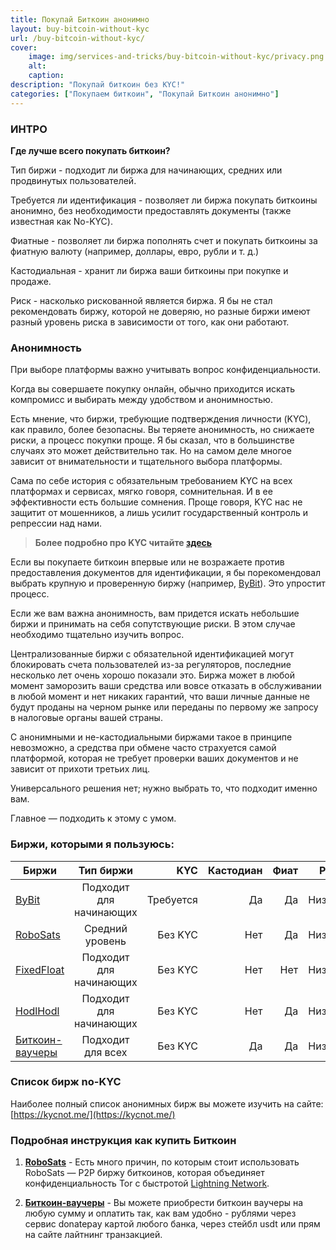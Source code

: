 ```yaml
---
title: Покупай Биткоин анонимно
layout: buy-bitcoin-without-kyc
url: /buy-bitcoin-without-kyc/
cover:
    image: img/services-and-tricks/buy-bitcoin-without-kyc/privacy.png
    alt: 
    caption: 
description: "Покупай биткоин без KYC!"
categories: ["Покупаем биткоин", "Покупай Биткоин анонимно"]
---
```


### <h3>ИНТРО</h3>

**Где лучше всего покупать биткоин?**

Тип биржи - подходит ли биржа для начинающих, средних или продвинутых пользователей.

Требуется ли идентификация - позволяет ли биржа покупать биткоины анонимно, без необходимости предоставлять документы (также известная как No-KYC).

Фиатные - позволяет ли биржа пополнять счет и покупать биткоины за фиатную валюту (например, доллары, евро, рубли и т. д.)

Кастодиальная - хранит ли биржа ваши биткоины при покупке и продаже.

Риск - насколько рискованной является биржа. Я бы не стал рекомендовать биржу, которой не доверяю, но разные биржи имеют разный уровень риска в зависимости от того, как они работают.

### <h3>Анонимность</h3>

При выборе платформы важно учитывать вопрос конфиденциальности.

Когда вы совершаете покупку онлайн, обычно приходится искать компромисс и выбирать между удобством и анонимностью.

Есть мнение, что биржи, требующие подтверждения личности (KYC), как правило, более безопасны. Вы теряете анонимность, но снижаете риски, а процесс покупки проще. Я бы сказал, что в большинстве случаях это может действительно так. Но на самом деле многое зависит от внимательности и тщательного выбора платформы.

Сама по себе история с обязательным требованием KYC на всех платформах и сервисах, мягко говоря, сомнительная. И в ее эффективности есть большие сомнения. Проще говоря, KYC нас не защитит от мошенников, а лишь усилит государственный контроль и репрессии над нами. 

> **Более подробно про KYC читайте [здесь](/kyc-ne-zashchitit-nas/)**

Если вы покупаете биткоин впервые или не возражаете против предоставления документов для идентификации, я бы порекомендовал выбрать крупную и проверенную биржу (например, [ByBit](https://www.bybit.com/invite?ref=BE1GJN)). Это упростит процесс.

Если же вам важна анонимность, вам придется искать небольшие биржи и принимать на себя сопутствующие риски. В этом случае необходимо тщательно изучить вопрос.

Централизованные биржи с обязательной идентификацией могут блокировать счета пользователей из-за регуляторов, последние несколько лет очень хорошо показали это. Биржа может в любой момент заморозить ваши средства или вовсе отказать в обслуживании в любой момент и нет никаких гарантий, что ваши личные данные не будут проданы на черном рынке или переданы по первому же запросу в налоговые органы вашей страны.

С анонимными и не-кастодиальными биржами такое в принципе невозможно, а средства при обмене часто страхуется самой платформой, которая не требует проверки ваших документов и не зависит от прихоти третьих лиц.

Универсального решения нет; нужно выбрать то, что подходит именно вам.

Главное — подходить к этому с умом.

### <h3>Биржи, которыми я пользуюсь:</h3>

|Биржи                                            | Тип биржи               | KYC       | Кастодиан |Фиат|Риск      |
|-------------------------------------------------|:-----------------------:|----------:|----------:|---:|---------:|
|[ByBit](https://www.bybit.com/invite?ref=BE1GJN) | Подходит для начинающих | Требуется | Да        |Да  |Низкий    |
|[RoboSats](https://learn.robosats.com/)          | Средний уровень         |Без KYC    |Нет        |Да  |Низкий    |
|[FixedFloat](https://ff.io/?ref=jvyrxdab)        | Подходит для начинающих |Без KYC    |Нет        |Нет |Низкий    |
|[HodlHodl](https://hodlhodl.com/join/9NCV9)      | Подходит для начинающих |Без KYC    |Нет        |Да  |Низкий    |
|[Биткоин-ваучеры](https://tipybit.com/bitrakein/products)|Подходит для всех|Без KYC    |Да         |Да  |Низкий    |

### <h3>Список бирж no-KYC</h3>

Наиболее полный список анонимных бирж вы можете изучить на сайте: [https://kycnot.me/](https://kycnot.me/)

### <h3>Подробная инструкция как купить Биткоин</h3>

1. **[RoboSats](/robosats/)** - Есть много причин, по которым стоит использовать RoboSats — P2P биржу биткоинов, которая объединяет конфиденциальность Tor с быстротой [Lightning Network](/chto-takoe-lightning-network/).

2. **[Биткоин-ваучеры](/bitcoin-voucher/)** - Вы можете приобрести биткоин ваучеры на любую сумму и оплатить так, как вам удобно - рублями через сервис donatepay картой любого банка, через стейбл usdt или прям на сайте лайтнинг транзакцией.